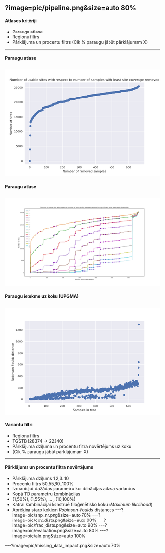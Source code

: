 
?image=pic/pipeline.png&size=auto 80%
---
#### Atlases kritēriji
 * Paraugu atlase
 * Reģionu filtrs
 * Pārklājuma un procentu filtrs (Cik % paraugu jābūt pārklājumam X)

---
#### Paraugu atlase
![samples](pic/VCF_site_statistics_old.png)
---
#### Paraugu atlase
![samples](pic/VCF_site_statistics_cov1_10.png)
---
#### Paraugu ietekme uz koku (UPGMA)
![testing](pic/tree_dists.png)
---
#### Variantu filtri
* Reģionu filtrs
 * TGSTB (28374 -> 22240)
* Pārklājuma dziļuma un procentu filtra novērtējums uz koku
 * (Cik % paraugu jābūt pārklājumam X)
---
#### Pārklājuma un procentu filtra novērtējums
* Pārklājuma dziļums 1,2,3..10
* Procentu filtrs 50,55,60..100%
* Izmantojot dažādas parametru kombinācijas atlasa variantus
 * Kopā 110 parametru kombinācijas 
 * (1,50%), (1,55%), ... , (10,100%)
* Katrai kombinācijai konstruē filoģenētisko koku (*Maximum likelihood*)
* Aprēķina starp kokiem *Robinson-Foulds* distances
---?image=pic/snp_nr.png&size=auto 70%
---?image=pic/cov_dists.png&size=auto 90%
---?image=pic/frac_dists.png&size=auto 90%
---?image=pic/evaluation.png&size=auto 80%
---?image=pic/aln.png&size=auto 100%

---?image=pic/missing_data_impact.png&size=auto 70%

